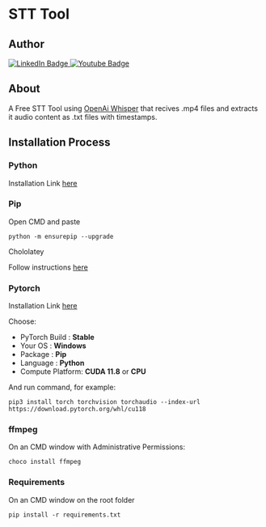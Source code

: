 # STT Tool

## Author

<div id="badges">
  <a href="https://www.linkedin.com/in/mlziade/">
    <img src="https://img.shields.io/badge/LinkedIn-blue?style=for-the-badge&logo=linkedin&logoColor=white" alt="LinkedIn Badge"/>
  </a>
  <a href="https://github.com/mlziade">
    <img src="https://img.shields.io/badge/Github-black?style=for-the-badge&logo=github&logoColor=white" alt="Youtube Badge"/>
  </a>
</div>

## About

A Free STT Tool using [OpenAi Whisper](https://github.com/openai/whisper) that recives .mp4 files and extracts it audio content as .txt files with timestamps.

## Installation Process

### Python

Installation Link [here](https://www.python.org/downloads/)

### Pip

Open CMD and paste

````
python -m ensurepip --upgrade
````

Chololatey

Follow instructions [here](https://chocolatey.org/install)

### Pytorch

Installation Link [here](https://pytorch.org/get-started/locally/)

Choose:

- PyTorch Build : **Stable**
- Your OS : **Windows**
- Package : **Pip**
- Language : **Python**
- Compute Platform: **CUDA 11.8** or **CPU**

And run command, for example:

````
pip3 install torch torchvision torchaudio --index-url https://download.pytorch.org/whl/cu118
````

### ffmpeg

On an CMD window with Administrative Permissions:

````
choco install ffmpeg
````

### Requirements

On an CMD window on the root folder

````
pip install -r requirements.txt
````

